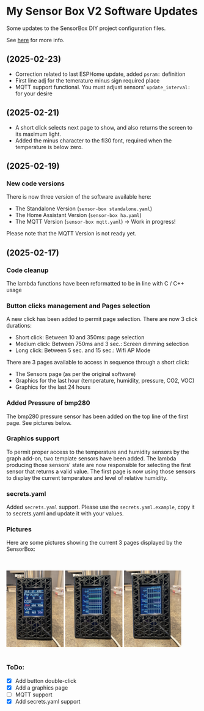 # My Sensor Box V2 Software Updates

Some updates to the SensorBox DIY project configuration files.

See [here](https://www.printables.com/model/1079858-3d-printer-emission-sensor-array-sensorbox-v2) for more info.

## (2025-02-23)

- Correction related to last ESPHome update, added `psram:` definition
- First line adj for the temerature minus sign required place
- MQTT support functional. You must adjust sensors' `update_interval:` for your desire

## (2025-02-21)

- A short click selects next page to show, and also returns the screen to its maximum light.
- Added the minus character to the fl30 font, required when the temperature is below zero.

## (2025-02-19)

### New code versions

There is now three version of the software available here:

- The Standalone Version (`sensor-box standalone.yaml`)
- The Home Assistant Version (`sensor-box ha.yaml`)
- The MQTT Version (`sensor-box mqtt.yaml`) -> Work in progress!

Please note that the MQTT Version is not ready yet. 

## (2025-02-17)

### Code cleanup

The lambda functions have been reformatted to be in line with C / C++ usage

### Button clicks management and Pages selection

A new click has been added to permit page selection. There are now 3 click durations:

- Short click: Between 10 and 350ms: page selection
- Medium click: Between 750ms and 3 sec.: Screen dimming selection
- Long click: Between 5 sec. and 15 sec.: Wifi AP Mode

There are 3 pages available to access in sequence through a short click:

- The Sensors page (as per the original software)
- Graphics for the last hour (temperature, humidity, pressure, CO2, VOC)
- Graphics for the last 24 hours

### Added Pressure of bmp280

The bmp280 pressure sensor has been added on the top line of the first page. See pictures below.

### Graphics support

To permit proper access to the temperature and humidity sensors by the graph add-on, two template sensors have been added. The lambda producing those sensors' state are now responsible for selecting the first sensor that returns a valid value. The first page is now using those sensors to display the current temperature and level of relative humidity.

### secrets.yaml

Added `secrets.yaml` support. Please use the `secrets.yaml.example`, copy it to secrets.yaml and update it with your values.

### Pictures

Here are some pictures showing the current 3 pages displayed by the SensorBox:

</br></br>
<img src="./pictures/Page1.jpg" width="150" title="Page 1"/>&nbsp;<img src="./pictures/Page2.jpg" width="150" title="Page 2"/>&nbsp;<img src="./pictures/Page3.jpg" width="150" title="Page 3"/>
</br></br>

### ToDo:

- [x] Add button double-click 
- [x] Add a graphics page
- [ ] MQTT support
- [x] Add secrets.yaml support